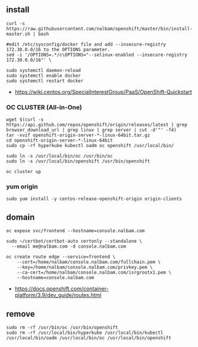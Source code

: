 ## install
```
curl -s https://raw.githubusercontent.com/nalbam/openshift/master/bin/install-master.sh | bash

#edit /etc/sysconfig/docker file and add --insecure-registry 172.30.0.0/16 to the OPTIONS parameter.
sed -i '/OPTIONS=.*/c\OPTIONS="--selinux-enabled --insecure-registry 172.30.0.0/16"' \ 

sudo systemctl daemon-reload
sudo systemctl enable docker
sudo systemctl restart docker
```
* https://wiki.centos.org/SpecialInterestGroup/PaaS/OpenShift-Quickstart

### OC CLUSTER (All-in-One)
```
wget $(curl -s https://api.github.com/repos/openshift/origin/releases/latest | grep browser_download_url | grep linux | grep server | cut -d'"' -f4)
tar -xvzf openshift-origin-server-*-linux-64bit.tar.gz
cd openshift-origin-server-*-linux-64bit
sudo cp -rf hyperkube kubectl oadm oc openshift /usr/local/bin/

sudo ln -s /usr/local/bin/oc /usr/bin/oc
sudo ln -s /usr/local/bin/openshift /usr/bin/openshift

oc cluster up
```

### yum origin
```
sudo yum install -y centos-release-openshift-origin origin-clients 
```

## domain
```
oc expose svc/frontend --hostname=console.nalbam.com

sudo ~/certbot/certbot-auto certonly --standalone \
  --email me@nalbam.com -d console.nalbam.com

oc create route edge --service=frontend \
    --cert=/home/nalbam/console.nalbam.com/fullchain.pem \
    --key=/home/nalbam/console.nalbam.com/privkey.pem \
    --ca-cert=/home/nalbam/console.nalbam.com/isrgrootx1.pem \
    --hostname=console.nalbam.com
```
* https://docs.openshift.com/container-platform/3.9/dev_guide/routes.html

## remove
```
sudo rm -rf /usr/bin/oc /usr/bin/openshift
sudo rm -rf /usr/local/bin/hyperkube /usr/local/bin/kubectl /usr/local/bin/oadm /usr/local/bin/oc /usr/local/bin/openshift
```
